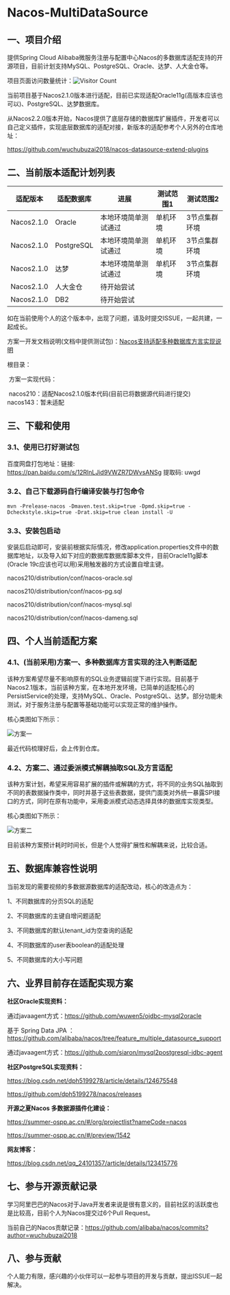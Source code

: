 # Nacos-MultiDataSource
## 一、项目介绍

提供Spring Cloud Alibaba微服务注册与配置中心Nacos的多数据库适配支持的开源项目，目前计划支持MySQL、PostgreSQL、Oracle、达梦、人大金仓等。

项目页面访问数量统计：![Visitor Count](https://profile-counter.glitch.me/wuchubuzai2018/count.svg)

当前项目基于Nacos2.1.0版本进行适配，目前已实现适配Oracle11g(高版本应该也可以)、PostgreSQL、达梦数据库。

从Nacos2.2.0版本开始，Nacos提供了底层存储的数据库扩展插件，开发者可以自己定义插件，实现底层数据库的适配对接，新版本的适配参考个人另外的仓库地址：

https://github.com/wuchubuzai2018/nacos-datasource-extend-plugins

## 二、当前版本适配计划列表

| 适配版本   | 适配数据库 | 进展                 | 测试范围1 | 测试范围2     |
| ---------- | ---------- | -------------------- | --------- | ------------- |
| Nacos2.1.0 | Oracle     | 本地环境简单测试通过 | 单机环境  | 3节点集群环境 |
| Nacos2.1.0 | PostgreSQL | 本地环境简单测试通过 | 单机环境  | 3节点集群环境 |
| Nacos2.1.0 | 达梦       | 本地环境简单测试通过 | 单机环境  | 3节点集群环境 |
| Nacos2.1.0 | 人大金仓   | 待开始尝试           |           |               |
| Nacos2.1.0 | DB2        | 待开始尝试           |           |               |

如在当前使用个人的这个版本中，出现了问题，请及时提交ISSUE，一起共建，一起成长。

方案一开发文档说明(文档中提供测试包)：[Nacos支持适配多种数据库方言实现说明](https://github.com/wuchubuzai2018/nacos-multidatasource/tree/main/%E6%96%B9%E6%A1%88%E4%B8%80%E5%AE%9E%E7%8E%B0%E4%BB%A3%E7%A0%81)

根目录：

​			方案一实现代码：

​						nacos210：适配Nacos2.1.0版本代码(目前已将数据源代码进行提交)
​						nacos143：暂未适配

## 三、下载和使用

### 3.1、使用已打好测试包

百度网盘打包地址：链接: https://pan.baidu.com/s/12RlnLJid9VWZR7DWvsANSg 提取码: uwgd 

### 3.2、自己下载源码自行编译安装与打包命令

```
mvn -Prelease-nacos -Dmaven.test.skip=true -Dpmd.skip=true -Dcheckstyle.skip=true -Drat.skip=true clean install -U  
```

### 3.3、安装包启动

安装后启动即可，安装前根据实际情况，修改application.properties文件中的数据库地址，以及导入如下对应的数据库数据库脚本文件，目前Oracle11g脚本(Oracle 19c应该也可以用)采用触发器的方式设置自增主键。

nacos210/distribution/conf/nacos-oracle.sql

nacos210/distribution/conf/nacos-pg.sql

nacos210/distribution/conf/nacos-mysql.sql

nacos210/distribution/conf/nacos-dameng.sql

## 四、个人当前适配方案

### 4.1、(当前采用)方案一、多种数据库方言实现的注入判断适配

该种方案希望尽量不影响原有的SQL业务逻辑前提下进行实现。目前基于Nacos2.1版本，当前该种方案，在本地开发环境，已简单的适配核心的PersistService的处理，支持MySQL、Oracle、PostgreSQL、达梦。部分功能未测试，对于服务注册与配置等基础功能可以实现正常的维护操作。

核心类图如下所示：

![方案一](https://user-images.githubusercontent.com/42382506/181712475-6205dacc-b8d0-4199-9962-233b241db665.png)

最近代码梳理好后，会上传到仓库。



### 4.2、方案二、通过委派模式解耦抽取SQL及方言适配

该种方案计划，希望采用容易扩展的插件或解耦的方式，将不同的业务SQL抽取到不同的表数据操作类中，同时并基于这些表数据，提供门面类对外统一暴露SPI接口的方式，同时在原有功能中，采用委派模式动态选择具体的数据库实现类型。

核心类图如下所示：

![方案二](https://user-images.githubusercontent.com/42382506/181146438-d3b28f16-04e2-43c2-b938-79013a031916.png)

目前该种方案预计耗时时间长，但是个人觉得扩展性和解耦来说，比较合适。

## 五、数据库兼容性说明

当前发现的需要视频的多数据源数据库的适配改动，核心的改造点为：

1、不同数据库的分页SQL的适配

2、不同数据库的主键自增问题适配

3、不同数据库的默认tenant_id为空查询的适配

4、不同数据库的user表boolean的适配处理

5、不同数据库的大小写问题

## 六、业界目前存在适配实现方案

**社区Oracle实现资料：**

通过javaagent方式：https://github.com/wuwen5/ojdbc-mysql2oracle

基于 Spring Data JPA ：https://github.com/alibaba/nacos/tree/feature_multiple_datasource_support

通过javaagent方式：https://github.com/siaron/mysql2postgresql-jdbc-agent

**社区PostgreSQL实现资料：**

https://blog.csdn.net/dph5199278/article/details/124675548

https://github.com/dph5199278/nacos/releases

**开源之夏Nacos 多数据源插件化建设：**	

https://summer-ospp.ac.cn/#/org/projectlist?nameCode=nacos	

https://summer-ospp.ac.cn/#/preview/1542	

**网友博客：**

https://blog.csdn.net/qq_24101357/article/details/123415776

## 七、参与开源贡献记录

学习阿里巴巴的Nacos对于Java开发者来说是很有意义的，目前社区的活跃度也是比较高，目前个人为Nacos提交过6个Pull Request。

当前自己的Nacos贡献记录：https://github.com/alibaba/nacos/commits?author=wuchubuzai2018

## 八、参与贡献

个人能力有限，感兴趣的小伙伴可以一起参与项目的开发与贡献，提出ISSUE一起解决。



